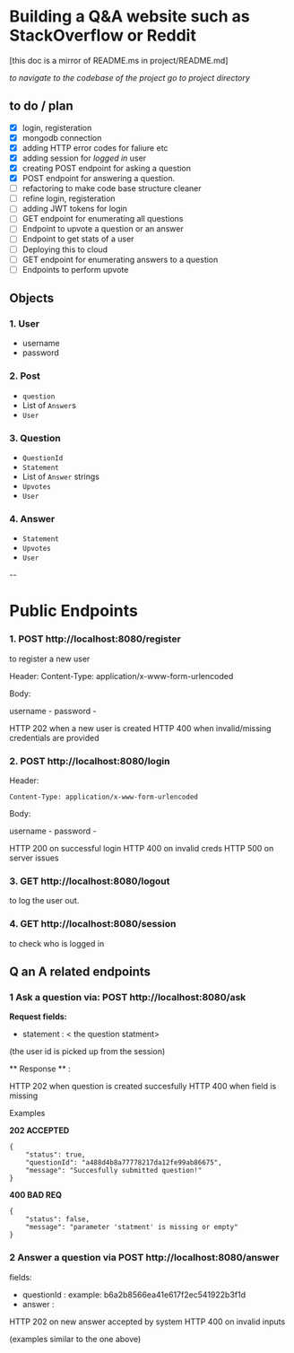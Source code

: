 
# Building a Q&A website such as StackOverflow or Reddit

[this doc is a mirror of README.ms in project/README.md]

_to navigate to the codebase of the project go to project directory_

## to do / plan

* [X] login, registeration 
* [X] mongodb connection
* [X] adding HTTP error codes for faliure etc
* [X] adding session for _logged in_ user
* [X] creating POST endpoint for asking a question
* [X] POST endpoint for answering a question.
* [ ] refactoring to make code base structure cleaner
* [ ] refine login, registeration
* [ ] adding JWT tokens for login
* [ ] GET endpoint for enumerating all questions
* [ ] Endpoint to upvote a question or an answer
* [ ] Endpoint to get stats of a user
* [ ] Deploying this to cloud
* [ ] GET endpoint for enumerating answers to a question 
* [ ] Endpoints to perform upvote

## Objects

### 1. User
- username
- password

### 2. Post 
- ```question```
- List of ```Answer```s
- ```User```

### 3. Question
- ```QuestionId``` 
- ```Statement```
- List of ```Answer``` strings 
- ```Upvotes```
- ```User```

### 4. Answer
- ```Statement```
- ```Upvotes```
- ```User```

--


# Public Endpoints 

### 1. POST http://localhost:8080/register

to register a new user

Header:
Content-Type: application/x-www-form-urlencoded

Body:

username - <username>
password - <password>

HTTP 202 when a new user is created
HTTP 400 when invalid/missing credentials are provided 

### 2. POST http://localhost:8080/login

Header:

```Content-Type: application/x-www-form-urlencoded```

Body:

username - <username>
password - <password>

HTTP 200 on successful login
HTTP 400 on invalid creds
HTTP 500 on server issues

### 3. GET http://localhost:8080/logout

to log the user out.



### 4. GET http://localhost:8080/session

to check who is logged in 



## Q an A related endpoints

### 1 Ask a question via:  POST http://localhost:8080/ask

**Request fields:**
- statement : < the question statment>

(the user id is picked up from the session)



** Response ** :



HTTP 202 when question is created succesfully
HTTP 400 when field is missing

Examples

**202 ACCEPTED**
```
{
    "status": true,
    "questionId": "a488d4b8a77778217da12fe99ab86675",
    "message": "Succesfully submitted question!"
}
```

**400 BAD REQ**
```
{
    "status": false,
    "message": "parameter 'statment' is missing or empty"
}
```


### 2 Answer a question via POST http://localhost:8080/answer

fields: 
- questionId : <needed > example: b6a2b8566ea41e617f2ec541922b3f1d
- answer : <answer to the question >

HTTP 202 on new answer accepted by system
HTTP 400 on invalid inputs


(examples similar to the one above)
